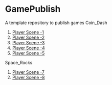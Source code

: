 # GamePublish
A template repository to publish games
Coin_Dash
1. [Player Scene -1](Player_scene/)
2. [Player Scene -2](player_scene_08_30/)
3. [Player Scene -3](Player_scene_08_30_01/)
4. [Player Scene -4](player_scene_08_30_me/)
5. [Player Scene -5](Player_Scene_Fin/)

Space_Rocks

1. [Player Scene -7](SpaceRocks_01/)
1. [Player Scene -8](SpaceRocks_09_11/)
